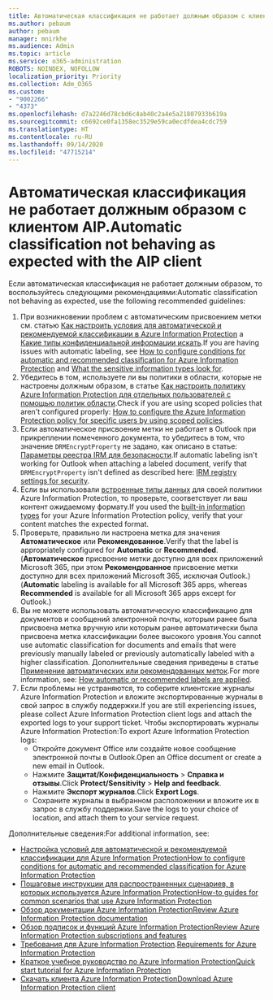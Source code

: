 ```yaml
---
title: Автоматическая классификация не работает должным образом с клиентом AIP.
ms.author: pebaum
author: pebaum
manager: mnirkhe
ms.audience: Admin
ms.topic: article
ms.service: o365-administration
ROBOTS: NOINDEX, NOFOLLOW
localization_priority: Priority
ms.collection: Adm_O365
ms.custom:
- "9002266"
- "4373"
ms.openlocfilehash: d7a2246d78cbd6c4ab40c2a4e5a21807933b619a
ms.sourcegitcommit: c6692ce0fa1358ec3529e59ca0ecdfdea4cdc759
ms.translationtype: HT
ms.contentlocale: ru-RU
ms.lasthandoff: 09/14/2020
ms.locfileid: "47715214"
---
```

# <a name="automatic-classification-not-behaving-as-expected-with-the-aip-client"></a><span data-ttu-id="44d0f-102">Автоматическая классификация не работает должным образом с клиентом AIP.</span><span class="sxs-lookup"><span data-stu-id="44d0f-102">Automatic classification not behaving as expected with the AIP client</span></span>

<span data-ttu-id="44d0f-103">Если автоматическая классификация не работает должным образом, то воспользуйтесь следующими рекомендациями:</span><span class="sxs-lookup"><span data-stu-id="44d0f-103">Automatic classification not behaving as expected, use the following recommended guidelines:</span></span>

1. <span data-ttu-id="44d0f-104">При возникновении проблем с автоматическим присвоением метки см. статью [Как настроить условия для автоматической и рекомендуемой классификации в Azure Information Protection](https://docs.microsoft.com/azure/information-protection/configure-policy-classification) а [Какие типы конфиденциальной информации искать](https://docs.microsoft.com/microsoft-365/compliance/sensitive-information-type-entity-definitions).</span><span class="sxs-lookup"><span data-stu-id="44d0f-104">If you are having issues with automatic labeling, see [How to configure conditions for automatic and recommended classification for Azure Information Protection](https://docs.microsoft.com/azure/information-protection/configure-policy-classification) and [What the sensitive information types look for](https://docs.microsoft.com/microsoft-365/compliance/sensitive-information-type-entity-definitions).</span></span>
2. <span data-ttu-id="44d0f-105">Убедитесь в том, используете ли вы политики в области, которые не настроены должным образом, в статье [Как настроить политику Azure Information Protection для отдельных пользователей с помощью политик области](https://docs.microsoft.com/azure/information-protection/configure-policy-scope).</span><span class="sxs-lookup"><span data-stu-id="44d0f-105">Check if you are using scoped policies that aren't configured properly: [How to configure the Azure Information Protection policy for specific users by using scoped policies](https://docs.microsoft.com/azure/information-protection/configure-policy-scope).</span></span>
3. <span data-ttu-id="44d0f-106">Если автоматическое присвоение метки не работает в Outlook при прикреплении помеченного документа, то убедитесь в том, что значение `DRMEncryptProperty` не задано, как описано в статье: [Параметры реестра IRM для безопасности](https://docs.microsoft.com/deployoffice/security/protect-sensitive-messages-and-documents-by-using-irm-in-office#office-2016-irm-registry-key-options).</span><span class="sxs-lookup"><span data-stu-id="44d0f-106">If automatic labeling isn't working for Outlook when attaching a labeled document, verify that `DRMEncryptProperty` isn't defined as described here: [IRM registry settings for security](https://docs.microsoft.com/deployoffice/security/protect-sensitive-messages-and-documents-by-using-irm-in-office#office-2016-irm-registry-key-options).</span></span>
4. <span data-ttu-id="44d0f-107">Если вы использовали [встроенные типы данных](https://support.office.com/article/What-the-sensitive-information-types-look-for-fd505979-76be-4d9f-b459-abef3fc9e86b) для своей политики Azure Information Protection, то проверьте, соответствует ли ваш контент ожидаемому формату.</span><span class="sxs-lookup"><span data-stu-id="44d0f-107">If you used the [built-in information types](https://support.office.com/article/What-the-sensitive-information-types-look-for-fd505979-76be-4d9f-b459-abef3fc9e86b) for your Azure Information Protection policy, verify that your content matches the expected format.</span></span>
5. <span data-ttu-id="44d0f-108">Проверьте, правильно ли настроена метка для значения **Автоматическое** или **Рекомендованное**.</span><span class="sxs-lookup"><span data-stu-id="44d0f-108">Verify that the label is appropriately configured for **Automatic** or **Recommended**.</span></span> <span data-ttu-id="44d0f-109">(**Автоматическое** присвоение метки доступно для всех приложений Microsoft 365, при этом **Рекомендованное** присвоение метки доступно для всех приложений Microsoft 365, исключая Outlook.)</span><span class="sxs-lookup"><span data-stu-id="44d0f-109">(**Automatic** labeling is available for all Microsoft 365 apps, whereas **Recommended** is available for all Microsoft 365 apps except for Outlook.)</span></span>
6. <span data-ttu-id="44d0f-110">Вы не можете использовать автоматическую классификацию для документов и сообщений электронной почты, которым ранее была присвоена метка вручную или которым ранее автоматически была присвоена метка классификации более высокого уровня.</span><span class="sxs-lookup"><span data-stu-id="44d0f-110">You cannot use automatic classification for documents and emails that were previously manually labeled or previously automatically labeled with a higher classification.</span></span>  <span data-ttu-id="44d0f-111">Дополнительные сведения приведены в статье [Применение автоматических или рекомендованных меток](https://docs.microsoft.com/azure/information-protection/configure-policy-classification#how-automatic-or-recommended-labels-are-applied).</span><span class="sxs-lookup"><span data-stu-id="44d0f-111">For more information, see: [How automatic or recommended labels are applied](https://docs.microsoft.com/azure/information-protection/configure-policy-classification#how-automatic-or-recommended-labels-are-applied).</span></span>
7. <span data-ttu-id="44d0f-112">Если проблемы не устраняются, то соберите клиентские журналы Azure Information Protection и вложите экспортированные журналы в свой запрос в службу поддержки.</span><span class="sxs-lookup"><span data-stu-id="44d0f-112">If you are still experiencing issues, please collect Azure Information Protection client logs and attach the exported logs to your support ticket.</span></span> <span data-ttu-id="44d0f-113">Чтобы экспортировать журналы Azure Information Protection:</span><span class="sxs-lookup"><span data-stu-id="44d0f-113">To export Azure Information Protection logs:</span></span>
    - <span data-ttu-id="44d0f-114">Откройте документ Office или создайте новое сообщение электронной почты в Outlook.</span><span class="sxs-lookup"><span data-stu-id="44d0f-114">Open an Office document or create a new email in Outlook.</span></span>
    - <span data-ttu-id="44d0f-115">Нажмите **Защитаt/Конфиденциальность** > **Справка и отзывы**.</span><span class="sxs-lookup"><span data-stu-id="44d0f-115">Click **Protect/Sensitivity** > **Help and feedback**.</span></span>
    - <span data-ttu-id="44d0f-116">Нажмите **Экспорт журналов**.</span><span class="sxs-lookup"><span data-stu-id="44d0f-116">Click **Export Logs**.</span></span>
    - <span data-ttu-id="44d0f-117">Сохраните журналы в выбранном расположении и вложите их в запрос в службу поддержки.</span><span class="sxs-lookup"><span data-stu-id="44d0f-117">Save the logs to your choice of location, and attach them to your service request.</span></span>

<span data-ttu-id="44d0f-118">Дополнительные сведения:</span><span class="sxs-lookup"><span data-stu-id="44d0f-118">For additional information, see:</span></span>

- [<span data-ttu-id="44d0f-119">Настройка условий для автоматической и рекомендуемой классификации для Azure Information Protection</span><span class="sxs-lookup"><span data-stu-id="44d0f-119">How to configure conditions for automatic and recommended classification for Azure Information Protection</span></span>](https://docs.microsoft.com/azure/information-protection/configure-policy-classification)
- [<span data-ttu-id="44d0f-120">Пошаговые инструкции для распространенных сценариев, в которых используется Azure Information Protection</span><span class="sxs-lookup"><span data-stu-id="44d0f-120">How-to guides for common scenarios that use Azure Information Protection</span></span>](https://docs.microsoft.com/azure/information-protection/how-to-guides)
- [<span data-ttu-id="44d0f-121">Обзор документации Azure Information Protection</span><span class="sxs-lookup"><span data-stu-id="44d0f-121">Review Azure Information Protection documentation</span></span>](https://docs.microsoft.com/azure/information-protection/what-is-information-protection)
- [<span data-ttu-id="44d0f-122">Обзор подписок и функций Azure Information Protection</span><span class="sxs-lookup"><span data-stu-id="44d0f-122">Review Azure Information Protection subscriptions and features</span></span>](https://azure.microsoft.com/pricing/details/information-protection)
- <span data-ttu-id="44d0f-123">[Требования для Azure Information Protection](https://docs.microsoft.com/azure/information-protection/get-started/requirements).</span><span class="sxs-lookup"><span data-stu-id="44d0f-123">[Requirements for Azure Information Protection](https://docs.microsoft.com/azure/information-protection/get-started/requirements)</span></span>
- [<span data-ttu-id="44d0f-124">Краткое учебное руководство по Azure Information Protection</span><span class="sxs-lookup"><span data-stu-id="44d0f-124">Quick start tutorial for Azure Information Protection</span></span>](https://docs.microsoft.com/azure/information-protection/get-started/infoprotect-quick-start-tutorial)
- [<span data-ttu-id="44d0f-125">Скачать клиента Azure Information Protection</span><span class="sxs-lookup"><span data-stu-id="44d0f-125">Download Azure Information Protection client</span></span>](https://www.microsoft.com/download/details.aspx?id=53018)
